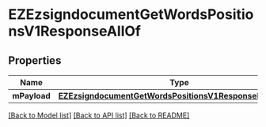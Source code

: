 # EZEzsigndocumentGetWordsPositionsV1ResponseAllOf

## Properties
Name | Type | Description | Notes
------------ | ------------- | ------------- | -------------
**mPayload** | [**EZEzsigndocumentGetWordsPositionsV1ResponseMPayload***](EZEzsigndocumentGetWordsPositionsV1ResponseMPayload.md) |  | 

[[Back to Model list]](../README.md#documentation-for-models) [[Back to API list]](../README.md#documentation-for-api-endpoints) [[Back to README]](../README.md)


